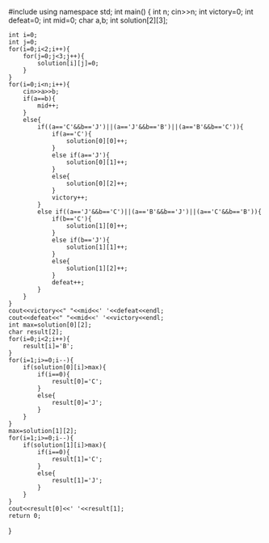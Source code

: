 
  #include<iostream>
  using namespace std;
  int main()
  {
	int n;
	cin>>n;
	int victory=0;
	int defeat=0;
	int mid=0;
	char a,b;
	int solution[2][3];

	int i=0;
	int j=0;
	for(i=0;i<2;i++){
		for(j=0;j<3;j++){
			solution[i][j]=0;
		}
	}
	for(i=0;i<n;i++){
		cin>>a>>b;
		if(a==b){
			mid++; 
		}
		else{
			if((a=='C'&&b=='J')||(a=='J'&&b=='B')||(a=='B'&&b=='C')){
				if(a=='C'){
					solution[0][0]++;
				}
				else if(a=='J'){
					solution[0][1]++;
				}
				else{
					solution[0][2]++;
				}
				victory++;
			}
			else if((a=='J'&&b=='C')||(a=='B'&&b=='J')||(a=='C'&&b=='B')){
				if(b=='C'){
					solution[1][0]++;
				}
				else if(b=='J'){
					solution[1][1]++;
				}
				else{
					solution[1][2]++;
				}
				defeat++;
			}
		}
	}
	cout<<victory<<" "<<mid<<' '<<defeat<<endl;
	cout<<defeat<<" "<<mid<<' '<<victory<<endl;
	int max=solution[0][2];
	char result[2];
	for(i=0;i<2;i++){
		result[i]='B';
	}
	for(i=1;i>=0;i--){
		if(solution[0][i]>max){
			if(i==0){
				result[0]='C';
			}
			else{
				result[0]='J';
			}
		}
	}
	max=solution[1][2];
	for(i=1;i>=0;i--){
		if(solution[1][i]>max){
			if(i==0){
				result[1]='C';
			}
			else{
				result[1]='J';
			}
		}
	}
	cout<<result[0]<<' '<<result[1];
	return 0;
}
